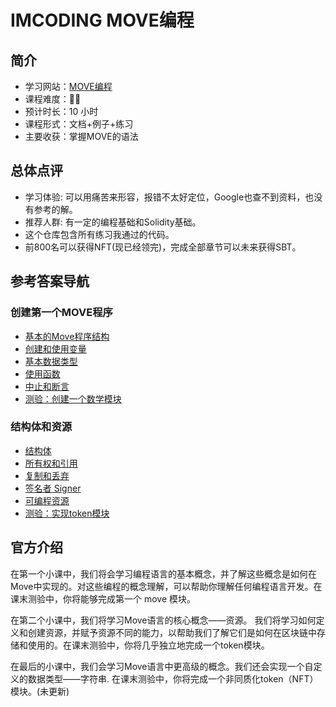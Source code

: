 # IMCODING MOVE编程
## 简介

- 学习网站：[MOVE编程](https://imcoding.online/)
- 课程难度：🌟🌟
- 预计时长：10 小时
- 课程形式：文档+例子+练习
- 主要收获：掌握MOVE的语法

## 总体点评

- 学习体验: 可以用痛苦来形容，报错不太好定位，Google也查不到资料，也没有参考的解。
- 推荐人群: 有一定的编程基础和Solidity基础。
- 这个仓库包含所有练习我通过的代码。
- 前800名可以获得NFT(现已经领完)，完成全部章节可以未来获得SBT。


## 参考答案导航
### 创建第一个MOVE程序
- [基本的Move程序结构](./C1_创建第一个MOVE程序/1_基本的Move程序结构.md)
- [创建和使用变量](./C1_创建第一个MOVE程序/2_创建和使用变量.md)
- [基本数据类型](./C1_创建第一个MOVE程序/3_基本数据类型.md)
- [使用函数](./C1_创建第一个MOVE程序/4_使用函数.md)
- [中止和断言](./C1_创建第一个MOVE程序/6_中止和断言.md)
- [测验：创建一个数学模块](./C1_创建第一个MOVE程序/7_测验：创建一个数学模块.md)
### 结构体和资源
- [结构体](./C2_结构体和资源/1_结构体.md)
- [所有权和引用](./C2_结构体和资源/2_所有权和引用.md)
- [复制和丢弃](./C2_结构体和资源/3_复制和丢弃.md)
- [签名者 Signer](./C2_结构体和资源/4_签名者Signer.md)
- [可编程资源](./C2_结构体和资源/5_可编程资源.md)
- [测验：实现token模块](./C2_结构体和资源/6_测验：实现token模块.md)


## 官方介绍

在第一个小课中，我们将会学习编程语言的基本概念，并了解这些概念是如何在Move中实现的。对这些编程的概念理解，可以帮助你理解任何编程语言开发。在课末测验中，你将能够完成第一个 move 模块。

在第二个小课中，我们将学习Move语言的核心概念——资源。 我们将学习如何定义和创建资源，并赋予资源不同的能力，以帮助我们了解它们是如何在区块链中存储和使用的。在课末测验中，你将几乎独立地完成一个token模块。

在最后的小课中，我们会学习Move语言中更高级的概念。我们还会实现一个自定义的数据类型——字符串. 在课末测验中，你将完成一个非同质化token（NFT）模块。(未更新)








